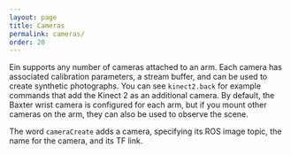 ```yaml
---
layout: page
title: Cameras
permalink: cameras/
order: 20
---
```


Ein supports any number of cameras attached to an arm.  Each camera
has associated calibration parameters, a stream buffer, and can be
used to create synthetic photographs.  You can see `kinect2.back` for
example commands that add the Kinect 2 as an additional camera.  By
default, the Baxter wrist camera is configured for each arm, but if
you mount other cameras on the arm, they can also be used to observe
the scene.

The word `cameraCreate` adds a camera, specifying its ROS image topic,
the name for the camera, and its TF link.
